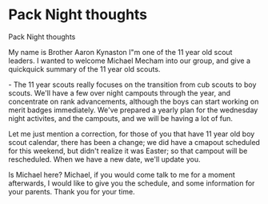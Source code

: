 # Pack Night thoughts

Pack Night thoughts

My name is Brother Aaron Kynaston I"m one of the 11 year old scout leaders. I wanted to welcome Michael Mecham into our group, and give a quickquick summary of the 11 year old scouts.

\- The 11 year scouts really focuses on the transition from cub scouts to boy scouts. We'll have a few over night campouts through the year, and concentrate on rank advancements, although the boys can start working on merit badges immediately. We've prepared a yearly plan for the wednesday night activites, and the campouts, and we will be having a lot of fun.

Let me just mention a correction, for those of you that have 11 year old boy scout calendar, there has been a change; we did have a cmapout scheduled for this weekend, but didn't realize it was Easter; so that campout will be rescheduled. When we have a new date, we'll update you.

Is Michael here? Michael, if you would come talk to me for a moment afterwards, I would like to give you the schedule, and some information for your parents.
Thank you for your time.
